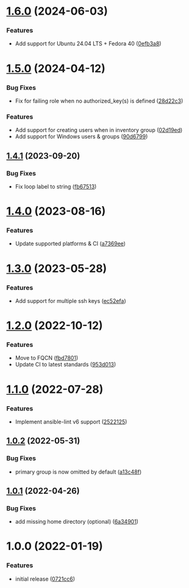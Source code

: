 # [1.6.0](https://github.com/de-it-krachten/ansible-role-users/compare/v1.5.0...v1.6.0) (2024-06-03)


### Features

* Add support for Ubuntu 24.04 LTS + Fedora 40 ([0efb3a8](https://github.com/de-it-krachten/ansible-role-users/commit/0efb3a8e1605b131f6e4225012e40c475e6fb734))

# [1.5.0](https://github.com/de-it-krachten/ansible-role-users/compare/v1.4.1...v1.5.0) (2024-04-12)


### Bug Fixes

* Fix for failing role when no authorized_key(s) is defined ([28d22c3](https://github.com/de-it-krachten/ansible-role-users/commit/28d22c34892ca62e77db3ffe08a17698159e0c4b))


### Features

* Add support for creating users when in inventory group ([02d19ed](https://github.com/de-it-krachten/ansible-role-users/commit/02d19ede1b6aad78bce4377bb536c2417709a79a))
* Add support for Windows users & groups ([90d6799](https://github.com/de-it-krachten/ansible-role-users/commit/90d6799602e7053efb29b01854c02cc9353f0563))

## [1.4.1](https://github.com/de-it-krachten/ansible-role-users/compare/v1.4.0...v1.4.1) (2023-09-20)


### Bug Fixes

* Fix loop label to string ([fb67513](https://github.com/de-it-krachten/ansible-role-users/commit/fb675130a79aaca5d4122070e66a7d3cc683824b))

# [1.4.0](https://github.com/de-it-krachten/ansible-role-users/compare/v1.3.0...v1.4.0) (2023-08-16)


### Features

* Update supported platforms & CI ([a7369ee](https://github.com/de-it-krachten/ansible-role-users/commit/a7369eed728f8c84c23245d20b93dc6c0e94432d))

# [1.3.0](https://github.com/de-it-krachten/ansible-role-users/compare/v1.2.0...v1.3.0) (2023-05-28)


### Features

* Add support for multiple ssh keys ([ec52efa](https://github.com/de-it-krachten/ansible-role-users/commit/ec52efa99720a4af43a0b417419586616f809a60))

# [1.2.0](https://github.com/de-it-krachten/ansible-role-users/compare/v1.1.0...v1.2.0) (2022-10-12)


### Features

* Move to FQCN ([fbd7801](https://github.com/de-it-krachten/ansible-role-users/commit/fbd780131599b6030d60bcc3dd75821c838f5a20))
* Update CI to latest standards ([953d013](https://github.com/de-it-krachten/ansible-role-users/commit/953d01314077da61e0cd3b963bc4d801e25fcab1))

# [1.1.0](https://github.com/de-it-krachten/ansible-role-users/compare/v1.0.2...v1.1.0) (2022-07-28)


### Features

* Implement ansible-lint v6 support ([2522125](https://github.com/de-it-krachten/ansible-role-users/commit/252212529662770fce1dc30ccf96d5292911f1be))

## [1.0.2](https://github.com/de-it-krachten/ansible-role-users/compare/v1.0.1...v1.0.2) (2022-05-31)


### Bug Fixes

* primary group is now omitted by default ([a13c48f](https://github.com/de-it-krachten/ansible-role-users/commit/a13c48f29f1a27b92cf08bd28ab478eba8c8b5d0))

## [1.0.1](https://github.com/de-it-krachten/ansible-role-users/compare/v1.0.0...v1.0.1) (2022-04-26)


### Bug Fixes

* add missing home directory (optional) ([6a34901](https://github.com/de-it-krachten/ansible-role-users/commit/6a34901046b3e1ee07e47ce79448640f80451d97))

# 1.0.0 (2022-01-19)


### Features

* initial release ([0721cc6](https://github.com/de-it-krachten/ansible-role-users/commit/0721cc6ed4e49fe2e246b1126d9daccd00190ca6))
